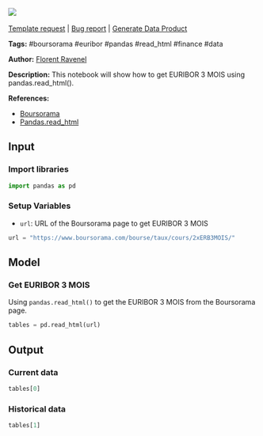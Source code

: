 <a href="https://app.naas.ai/user-redirect/naas/downloader?url=https://raw.githubusercontent.com/jupyter-naas/awesome-notebooks/master/Boursorama/Boursorama_Get_EURIBOR_3_MOIS.ipynb" target="_parent"><img src="https://naasai-public.s3.eu-west-3.amazonaws.com/Open_in_Naas_Lab.svg"/></a><br><br><a href="https://github.com/jupyter-naas/awesome-notebooks/issues/new?assignees=&labels=&template=template-request.md&title=Tool+-+Action+of+the+notebook+">Template request</a> | <a href="https://github.com/jupyter-naas/awesome-notebooks/issues/new?assignees=&labels=bug&template=bug_report.md&title=Boursorama+-+Get+EURIBOR+3+MOIS:+Error+short+description">Bug report</a> | <a href="https://app.naas.ai/user-redirect/naas/downloader?url=https://raw.githubusercontent.com/jupyter-naas/awesome-notebooks/master/Naas/Naas_Start_data_product.ipynb" target="_parent">Generate Data Product</a>

**Tags:** #boursorama #euribor #pandas #read_html #finance #data

**Author:** [Florent Ravenel](http://linkedin.com/in/florent-ravenel)

**Description:** This notebook will show how to get EURIBOR 3 MOIS using pandas.read_html().

**References:**
- [Boursorama](https://www.boursorama.com/bourse/indices/euribor-3-mois-0D0003M0GQ)
- [Pandas.read_html](https://pandas.pydata.org/pandas-docs/stable/reference/api/pandas.read_html.html)

## Input

### Import libraries


```python
import pandas as pd
```

### Setup Variables
- `url`: URL of the Boursorama page to get EURIBOR 3 MOIS


```python
url = "https://www.boursorama.com/bourse/taux/cours/2xERB3MOIS/"
```

## Model

### Get EURIBOR 3 MOIS
Using `pandas.read_html()` to get the EURIBOR 3 MOIS from the Boursorama page.


```python
tables = pd.read_html(url)
```

## Output

### Current data


```python
tables[0]
```

### Historical data


```python
tables[1]
```

 
